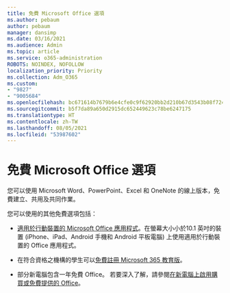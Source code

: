 ```yaml
---
title: 免費 Microsoft Office 選項
ms.author: pebaum
author: pebaum
manager: dansimp
ms.date: 03/16/2021
ms.audience: Admin
ms.topic: article
ms.service: o365-administration
ROBOTS: NOINDEX, NOFOLLOW
localization_priority: Priority
ms.collection: Adm_O365
ms.custom:
- "9827"
- "9005684"
ms.openlocfilehash: bc671614b7679b6e4cfe0c9f62920bb2d210b67d3543b08f7248d887802ec996
ms.sourcegitcommit: b5f7da89a650d2915dc652449623c78be6247175
ms.translationtype: HT
ms.contentlocale: zh-TW
ms.lasthandoff: 08/05/2021
ms.locfileid: "53987602"
---
```

# <a name="free-microsoft-office-options"></a>免費 Microsoft Office 選項

您可以使用 Microsoft Word、PowerPoint、Excel 和 OneNote 的線上版本，免費建立、共用及共同作業。

您可以使用的其他免費選項包括：

- [適用於行動裝置的 Microsoft Office 應用程式](https://products.office.com/mobile/office?wt.mc_id=Cons_Office_Chatbot)。在螢幕大小小於10.1 英吋的裝置 (iPhone、iPad、Android 手機和 Android 平板電腦) 上使用適用於行動裝置的 Office 應用程式。

- 在符合資格之機構的學生可以[免費註冊 Microsoft 365 教育版](https://www.microsoft.com/education/products/office?wt.mc_id=Cons_Office_Chatbot)。

- 部分新電腦包含一年免費 Office。 若要深入了解，請參閱[在新電腦上啟用購買或免費提供的 Office](https://support.office.com/article/89881633-0b26-4ca8-816b-93f347bd92c0?wt.mc_id=Cons_Office_Chatbot)。